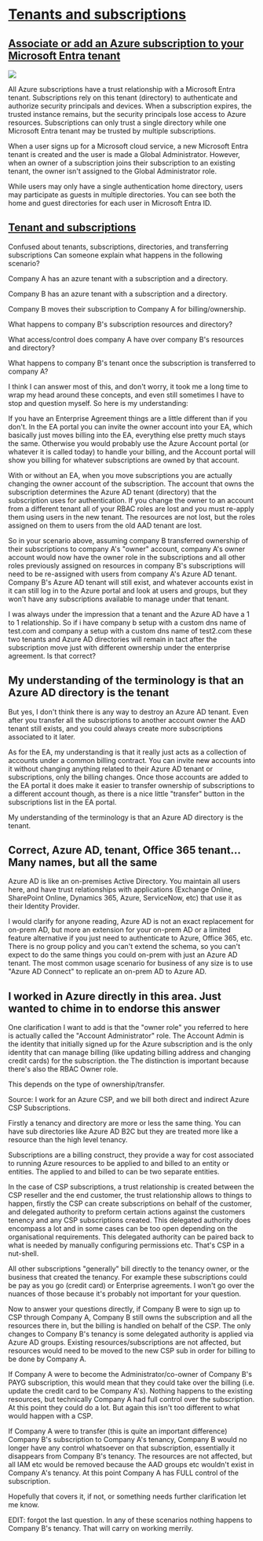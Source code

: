 # **[Tenants and subscriptions](https://www.reddit.com/r/AZURE/comments/bwuzmp/confused_about_tenants_subscriptions_directories/)**

## **[Associate or add an Azure subscription to your Microsoft Entra tenant](https://learn.microsoft.com/en-us/entra/fundamentals/how-subscriptions-associated-directory)**

![](https://learn.microsoft.com/en-us/entra/fundamentals/media/how-subscriptions-associated-directory/trust-relationship.png)

All Azure subscriptions have a trust relationship with a Microsoft Entra tenant. Subscriptions rely on this tenant (directory) to authenticate and authorize security principals and devices. When a subscription expires, the trusted instance remains, but the security principals lose access to Azure resources. Subscriptions can only trust a single directory while one Microsoft Entra tenant may be trusted by multiple subscriptions.

When a user signs up for a Microsoft cloud service, a new Microsoft Entra tenant is created and the user is made a Global Administrator. However, when an owner of a subscription joins their subscription to an existing tenant, the owner isn't assigned to the Global Administrator role.

While users may only have a single authentication home directory, users may participate as guests in multiple directories. You can see both the home and guest directories for each user in Microsoft Entra ID.

## **[Tenant and subscriptions](https://www.reddit.com/r/AZURE/comments/bwuzmp/confused_about_tenants_subscriptions_directories/)**

Confused about tenants, subscriptions, directories, and transferring subscriptions
Can someone explain what happens in the following scenario?

Company A has an azure tenant with a subscription and a directory.

Company B has an azure tenant with a subscription and a directory.

Company B moves their subscription to Company A for billing/ownership.

What happens to company B's subscription resources and directory?

What access/control does company A have over company B's resources and directory?

What happens to company B's tenant once the subscription is transferred to company A?

I think I can answer most of this, and don't worry, it took me a long time to wrap my head around these concepts, and even still sometimes I have to stop and question myself. So here is my understanding:

If you have an Enterprise Agreement things are a little different than if you don't. In the EA portal you can invite the owner account into your EA, which basically just moves billing into the EA, everything else pretty much stays the same. Otherwise you would probably use the Azure Account portal (or whatever it is called today) to handle your billing, and the Account portal will show you billing for whatever subscriptions are owned by that account.

With or without an EA, when you move subscriptions you are actually changing the owner account of the subscription. The account that owns the subscription determines the Azure AD tenant (directory) that the subscription uses for authentication. If you change the owner to an account from a different tenant all of your RBAC roles are lost and you must re-apply them using users in the new tenant. The resources are not lost, but the roles assigned on them to users from the old AAD tenant are lost.

So in your scenario above, assuming company B transferred ownership of their subscriptions to company A's "owner" account, company A's owner account would now have the owner role in the subscriptions and all other roles previously assigned on resources in company B's subscriptions will need to be re-assigned with users from company A's Azure AD tenant. Company B's Azure AD tenant will still exist, and whatever accounts exist in it can still log in to the Azure portal and look at users and groups, but they won't have any subscriptions available to manage under that tenant.

I was always under the impression that a tenant and the Azure AD have a 1 to 1 relationship. So if i have company b setup with a custom dns name of test.com and company a setup with a custom dns name of test2.com these two tenants and Azure AD directories will remain in tact after the subscription move just with different ownership under the enterprise agreement. Is that correct?

## My understanding of the terminology is that an Azure AD directory is the tenant

But yes, I don't think there is any way to destroy an Azure AD tenant. Even after you transfer all the subscriptions to another account owner the AAD tenant still exists, and you could always create more subscriptions associated to it later.

As for the EA, my understanding is that it really just acts as a collection of accounts under a common billing contract. You can invite new accounts into it without changing anything related to their Azure AD tenant or subscriptions, only the billing changes. Once those accounts are added to the EA portal it does make it easier to transfer ownership of subscriptions to a different account though, as there is a nice little "transfer" button in the subscriptions list in the EA portal.

My understanding of the terminology is that an Azure AD directory is the tenant.

## Correct, Azure AD, tenant, Office 365 tenant... Many names, but all the same

Azure AD is like an on-premises Active Directory. You maintain all users here, and have trust relationships with applications (Exchange Online, SharePoint Online, Dynamics 365, Azure, ServiceNow, etc) that use it as their Identity Provider.

I would clarify for anyone reading, Azure AD is not an exact replacement for on-prem AD, but more an extension for your on-prem AD or a limited feature alternative if you just need to authenticate to Azure, Office 365, etc. There is no group policy and you can't extend the schema, so you can't expect to do the same things you could on-prem with just an Azure AD tenant. The most common usage scenario for business of any size is to use "Azure AD Connect" to replicate an on-prem AD to Azure AD.

## I worked in Azure directly in this area. Just wanted to chime in to endorse this answer

One clarification I want to add is that the "owner role" you referred to here is actually called the "Account Administrator" role. The Account Admin is the identity that initially signed up for the Azure subscription and is the only identity that can manage billing (like updating billing address and changing credit cards) for the subscription. the The distinction is important because there's also the RBAC Owner role.

This depends on the type of ownership/transfer.

Source: I work for an Azure CSP, and we bill both direct and indirect Azure CSP Subscriptions.

Firstly a tenancy and directory are more or less the same thing. You can have sub directories like Azure AD B2C but they are treated more like a resource than the high level tenancy.

Subscriptions are a billing construct, they provide a way for cost associated to running Azure resources to be applied to and billed to an entity or entities. The applied to and billed to can be two separate entities.

In the case of CSP subscriptions, a trust relationship is created between the CSP reseller and the end customer, the trust relationship allows to things to happen, firstly the CSP can create subscriptions on behalf of the customer, and delegated authority to preform certain actions against the customers tenency and any CSP subscriptions created. This delegated authority does encompass a lot and in some cases can be too open depending on the organisational requirements. This delegated authority can be paired back to what is needed by manually configuring permissions etc. That's CSP in a nut-shell.

All other subscriptions "generally" bill directly to the tenancy owner, or the business that created the tenancy. For example these subscriptions could be pay as you go (credit card) or Enterprise agreements. I won't go over the nuances of those because it's probably not important for your question.

Now to answer your questions directly, if Company B were to sign up to CSP through Company A, Company B still owns the subscription and all the resources there in, but the billing is handled on behalf of the CSP. The only changes to Company B's tenancy is some delegated authority is applied via Azure AD groups. Existing resources/subscriptions are not affected, but resources would need to be moved to the new CSP sub in order for billing to be done by Company A.

If Company A were to become the Administrator/co-owner of Company B's PAYG subscription, this would mean that they could take over the billing (i.e. update the credit card to be Company A's). Nothing happens to the existing resources, but technically Company A had full control over the subscription. At this point they could do a lot. But again this isn't too different to what would happen with a CSP.

If Company A were to transfer (this is quite an important difference) Company B's subscription to Company A's tenancy, Company B would no longer have any control whatsoever on that subscription, essentially it disappears from Company B's tenancy. The resources are not affected, but all IAM etc would be removed because the AAD groups etc wouldn't exist in Company A's tenancy. At this point Company A has FULL control of the subscription.

Hopefully that covers it, if not, or something needs further clarification let me know.

EDIT: forgot the last question. In any of these scenarios nothing happens to Company B's tenancy. That will carry on working merrily.
